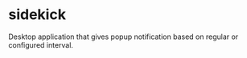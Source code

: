 # sidekick
Desktop application that gives popup notification based on regular or configured interval.
